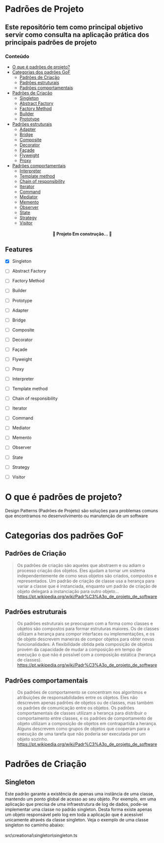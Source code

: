 # Padrões de Projeto

## Este repositório tem como principal objetivo servir como consulta na aplicação prática dos principais padrões de projeto

### Conteúdo

- [O que é padrões de projeto?](#O-que-é-padrões-de-projeto?)
- [Categorias dos padrões GoF](#Categorias-dos-padrões-GoF)
  - [Padrões de Criação](#Padrões-de-Criação)
  - [Padrões estruturais](#Padrões-estruturais)
  - [Padrões comportamentais](#Padrões-comportamentais)
- [Padrões de Criação](#Padrões-de-Criação)
  - [Singleton](#Singleton)
  - [Abstract Factory](#local-files)
  - [Factory Method](#local-files)
  - [Builder](#local-files)
  - [Prototype](#local-files)
- [Padrões estruturais](#como-usar)
  - [Adapter](#local-files)
  - [Bridge](#local-files)
  - [Composite](#local-files)
  - [Decorator](#local-files)
  - [Façade](#local-files)
  - [Flyweight](#local-files)
  - [Proxy](#local-files)
- [Padrões comportamentais](#como-usar)
  - [Interpreter](#local-files)
  - [Template method](#local-files)
  - [Chain of responsibility](#local-files)
  - [Iterator](#local-files)
  - [Command](#local-files)
  - [Mediator](#local-files)
  - [Memento](#local-files)
  - [Observer](#local-files)
  - [State](#local-files)
  - [Strategy](#local-files)
  - [Visitor](#local-files)

<h4 align="center">🚧  Projeto Em construção...  🚧</h4>

## Features

- [x] Singleton
- [ ] Abstract Factory
- [ ] Factory Method
- [ ] Builder
- [ ] Prototype

- [ ] Adapter
- [ ] Bridge
- [ ] Composite
- [ ] Decorator
- [ ] Façade
- [ ] Flyweight
- [ ] Proxy

- [ ] Interpreter
- [ ] Template method
- [ ] Chain of responsibility
- [ ] Iterator
- [ ] Command
- [ ] Mediator
- [ ] Memento
- [ ] Observer
- [ ] State
- [ ] Strategy
- [ ] Visitor

# O que é padrões de projeto?

Design Patterns (Padrões de Projeto) são soluções para problemas comuns que encontramos no desenvolvimento ou manutenção de um software

# Categorias dos padrões GoF

## Padrões de Criação

> Os padrões de criação são aqueles que abstraem e ou adiam o processo criação dos objetos. Eles ajudam a tornar um sistema independentemente de como seus objetos são criados, compostos e representados. Um padrão de criação de classe usa a herança para variar a classe que é instanciada, enquanto um padrão de criação de objeto delegará a instanciação para outro objeto... https://pt.wikipedia.org/wiki/Padr%C3%A3o_de_projeto_de_software

## Padrões estruturais

> Os padrões estruturais se preocupam com a forma como classes e objetos são compostos para formar estruturas maiores. Os de classes utilizam a herança para compor interfaces ou implementações, e os de objeto descrevem maneiras de compor objetos para obter novas funcionalidades. A flexibilidade obtida pela composição de objetos provém da capacidade de mudar a composição em tempo de execução o que não é possível com a composição estática (herança de classes). https://pt.wikipedia.org/wiki/Padr%C3%A3o_de_projeto_de_software

## Padrões comportamentais

> Os padrões de comportamento se concentram nos algoritmos e atribuições de responsabilidades entre os objetos. Eles não descrevem apenas padrões de objetos ou de classes, mas também os padrões de comunicação entre os objetos. Os padrões comportamentais de classes utilizam a herança para distribuir o comportamento entre classes, e os padrões de comportamento de objeto utilizam a composição de objetos em contrapartida a herança. Alguns descrevem como grupos de objetos que cooperam para a execução de uma tarefa que não poderia ser executada por um objeto sozinho. https://pt.wikipedia.org/wiki/Padr%C3%A3o_de_projeto_de_software

# Padrões de Criação

## Singleton

Este padrão garante a existência de apenas uma instância de uma classe, mantendo um ponto global de acesso ao seu objeto.
Por exemplo, em uma aplicação que precisa de uma infraestrutura de log de dados, pode-se implementar uma classe no padrão singleton. Desta forma existe apenas um objeto responsável pelo log em toda a aplicação que é acessível unicamente através da classe singleton. Veja o exemplo de uma classe singleton no caminho abaixo:<br/><br/>src\creational\singleton\singleton.ts
